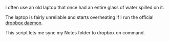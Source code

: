 I often use an old laptop that once had an entire glass of water spilled on it.

The laptop is fairly unreliable and starts overheating if I run the official [dropbox daemon](https://www.dropbox.com/install?os=lnx).

This script lets me sync my Notes folder to dropbox on command.
